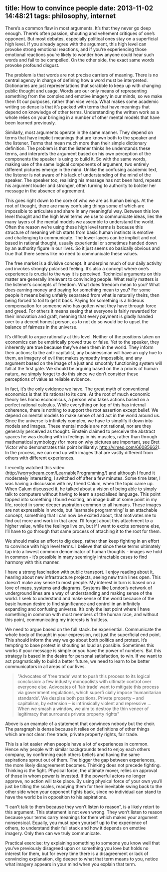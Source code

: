 title: How to convince people
date: 2013-11-02 14:48:21
tags: philosophy, internet
---

There’s a common flaw in most arguments. It’s that they never go deep enough. There’s often passion, shouting and vehement critiques of one’s opponent. But most debates, especially political ones stay on a superficial high level. If you already agree with the argument, this high level can provoke strong emotional reactions, and if you’re experiencing those emotional reactions you’re likely to wonder how anyone could hear such words and fail to be compelled. On the other side, the exact same words provoke profound disgust.

The problem is that words are not precise carriers of meaning. There is no central agency in charge of defining how a word must be interpreted. Dictionaries are just representations that scrabble to keep up with changing public thought and usage. Words are our only means of representing something from the complex and emotive imagery in our minds, so we make them fit our purposes, rather than vice versa. What makes some academic writing so dense is that it’s packed with terms that have meanings that depend on knowledge of other terms. Understanding the written work as a whole relies on your bringing in a number of other mental models that have been learned previously.

Similarly, most arguments operate in the same manner. They depend on terms that have implicit meanings that are known both to the speaker and the listener. Terms that mean much more than their simple dictionary definition. The problem is that the listener thinks he understands these terms, and interprets the argument based on his own perception of the components the speaker is using to build it. So with the same words, making use of the same logical components of argument, two entirely different pictures emerge in the mind. Unlike the confusing academic text, the listener is not aware of his lack of understanding of the mind of the speaker. The speaker too, realising his message has not been hard, repeats his argument louder and stronger, often turning to authority to bolster her message in the absence of agreement.

This goes right down to the core of who we are as human beings. At the root of thought, there are many confusing things some of which are impossible to articulate and share in any meaningful way. Between this low level thought and the high level terms we use to communicate ideas, lies the many layers of the mental models we assemble to understand the world. Often the reason we’re using these high level terms is because this structure of meaning which starts from basic human instincts is emotive and challenging to communicate. The lower layers can be implicit and not based in rational thought, usually experiential or sometimes handed down by an authority figure in our lives. So it just seems so basically obvious and true that there seems like no need to communicate these values.

The free market is a divisive concept. It underpins much of our daily activity and invokes strongly polarised feeling. It’s also a concept where one’s experience is crucial to the way it is perceived. Technical arguments on this matter are generally irrelevant to convincing people. What really matters is the listener’s concepts of freedom. What does freedom mean to you? What does earning money and paying for something mean to you? For some people it means being unfairly separated from what is naturally theirs, then being forced to toil to get it back. Paying for something is a hideous compensation for someone who has gotten what they have through force and greed. For others it means seeing that everyone is fairly rewarded for their innovation and graft, meaning that every payment is gladly handed over to a decent honest person, as to not do so would be to upset the balance of fairness in the universe.

It’s difficult to argue rationally at this level. Neither of the positions taken on economics can be empirically proved true or false. Yet to the speaker, they inherently are true because they’ve seen them in the world. They inform their actions; to the anti-capitalist, any businessman will have an ugly hue to them, an imagery of evil that makes sympathy impossible, and any argument based on the image of a just and smoothly functioning system will fall at the first gate. We should be arguing based on the a prioris of human nature, we simply forget to do this since we don’t consider these perceptions of value as reliable evidence.

In fact, it’s the only evidence we have. The great myth of conventional economics is that it’s rational to its core. At the root of much economic theory lies homo economicus, a person who takes actions based on a perfect rational calculus. While everything on top of this has internal coherence, there is nothing to support the root assertion except belief. We depend on mental models to make sense of and act in the world around us. Since the universe is infinitely complex, we have to simplify it down into models and images. These mental models are not rational, nor are they generally perceived as thought. Einstein claimed to perceive the abstract spaces he was dealing with in feelings in his muscles, rather than through mathematical symbology (for more on why pictures are important, see Bret Victor who demonstrates this point brilliantly: http://vimeo.com/66085662). In the process, we can end up with images that are vastly different from others with different experiences.

I recently watched this video (http://worrydream.com/LearnableProgramming/) and although I found it moderately interesting, I switched off after a few minutes. Some time later, I was having a discussion with my friend Calum, when the topic came up. When Calum discussed it, he talked about a vision of being able to simply talk to computers without having to learn a specialised language. This point tapped into something I found exciting, an image built at some point in my life, rooted in some deeper aspiration common to all humans. These images are not expressible in words, but ‘learnable programming’ is an attachable concept, something that I can now be excited about, that motivates me to find out more and work in that area. I’ll forget about this attachment to a higher value, while the feelings live on, but if I want to excite someone else, I’ll have to go through that same process of attaching it to the root for them. 

We should make an effort to dig deep, rather than keep fighting in an effort to convince with high level terms. I believe that since these terms ultimately tap into a lowest common denominator of human thoughts - images we hold in common - it’s possible in many seemingly intractable cases to find harmony with this manner.

I have a strong fascination with public transport. I enjoy reading about it, hearing about new infrastructure projects, seeing new train lines open. This doesn’t make any sense to most people. My interest in turn is based on a love of maps, systems and diagrams. Systems like London’s network of underground lines are a way of understanding and making sense of the world. I seek to understand and make sense of the world because of the basic human desire to find significance and control in an infinitely expanding and confusing universe. It’s only the last point where I have something in common with most members of the human race, and without this point, communicating my interests is fruitless.

We need to argue based on the full stack. be experiential. Communicate the whole body of thought in your expression, not just the superficial end point. This should inform the way we go about both politics and protest. It’s tempting to base protest in shouting as loud as possible. Sometimes this works if your message is simple or you have the power of numbers. But this strategy is based in the desire for personal satisfaction, to win. If we want to act pragmatically to build a better future, we need to learn to be better communicators in all areas of our lives.

> "Advocates of ‘free trade’ want to push this process to its logical conclusion: a
few industry monopolists with ultimate control over everyone else. Advocates
of ‘fair trade’ want to mitigate this process via government regulations, which
superﬁ cially impose ‘humanitarian standards’. We despise both positions.
Private property – and capitalism, by extension – is intrinsically violent and
repressive … When we smash a window, we aim to destroy the thin veneer
of legitimacy that surrounds private property rights"

Above is an example of a statement that convinces nobody but the choir. The paragraph is dense because it relies on definitions of other things which are not clear: free trade, private property rights, fair trade.

This is a lot easier when people have a lot of experiences in common. Hence why people with similar backgrounds tend to enjoy each others company, by confirming each others beliefs and having the same aspirations sprout out of them. The bigger the gap between experiences, the more likely disagreement becomes. Thinking does not precede fighting. Thinking *is* the fight. Physical force, the ultimate mover, relies on approval of those in whom power is invested. If the powerful actors no longer approve, no action will take place. By using physical force of your own you’ll just be tilting the scales, readying them for their inevitable swing back to the other side when your opponent fights back, since no individual can stand to have the world be in opposition to his aspirations.

“I can’t talk to them because they won’t listen to reason”, is a likely retort to this argument. This statement is not even wrong. They won’t listen to reason because your terms carry meanings for them which makes your argument nonsensical. Equally, you must open yourself up to the experience of others, to understand their full stack and how it depends on emotive imagery. Only then can we truly communicate.

Practical exercise: try explaining something to someone you know well that you’ve previously disagreed upon or something you love but holds no interest for them, but for every time there is a disagreement or lack of convincing explanation, dig deeper to what that term means to you, notice what imagery appears in your mind when you explain that term.


